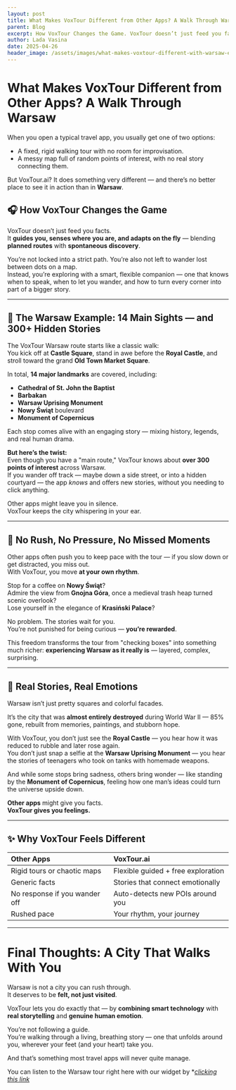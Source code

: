 ```yaml
---
layout: post
title: What Makes VoxTour Different from Other Apps? A Walk Through Warsaw
parent: Blog
excerpt: How VoxTour Changes the Game. VoxTour doesn’t just feed you facts. It guides you, senses where you are, and adapts on the fly - blending planned routes with spontaneous discovery.
author: Lada Vasina
date: 2025-04-26
header_image: /assets/images/what-makes-voxtour-different-with-warsaw-example.jpg
---
```

# What Makes VoxTour Different from Other Apps? A Walk Through Warsaw

When you open a typical travel app, you usually get one of two options:
- A fixed, rigid walking tour with no room for improvisation.
- A messy map full of random points of interest, with no real story connecting them.

But VoxTour.ai? It does something very different — and there’s no better place to see it in action than in **Warsaw**.

## 🎧 How VoxTour Changes the Game

VoxTour doesn’t just feed you facts.  
It **guides you, senses where you are, and adapts on the fly** — blending **planned routes** with **spontaneous discovery**.

You’re not locked into a strict path. You’re also not left to wander lost between dots on a map.  
Instead, you’re exploring with a smart, flexible companion — one that knows when to speak, when to let you wander, and how to turn every corner into part of a bigger story.

---

## 📍 The Warsaw Example: 14 Main Sights — and 300+ Hidden Stories

The VoxTour Warsaw route starts like a classic walk:  
You kick off at **Castle Square**, stand in awe before the **Royal Castle**, and stroll toward the grand **Old Town Market Square**.

In total, **14 major landmarks** are covered, including:
- **Cathedral of St. John the Baptist**
- **Barbakan**
- **Warsaw Uprising Monument**
- **Nowy Świąt** boulevard
- **Monument of Copernicus**

Each stop comes alive with an engaging story — mixing history, legends, and real human drama.

**But here’s the twist:**  
Even though you have a "main route," VoxTour knows about **over 300 points of interest** across Warsaw.  
If you wander off track — maybe down a side street, or into a hidden courtyard — the app *knows* and offers new stories, without you needing to click anything.

Other apps might leave you in silence.  
VoxTour keeps the city whispering in your ear.

---

## 🧱 No Rush, No Pressure, No Missed Moments

Other apps often push you to keep pace with the tour — if you slow down or get distracted, you miss out.  
With VoxTour, you move **at your own rhythm**.

Stop for a coffee on **Nowy Świąt**?  
Admire the view from **Gnojna Góra**, once a medieval trash heap turned scenic overlook?  
Lose yourself in the elegance of **Krasiński Palace**?

No problem. The stories wait for you.  
You’re not punished for being curious — **you’re rewarded**.

This freedom transforms the tour from "checking boxes" into something much richer: **experiencing Warsaw as it really is** — layered, complex, surprising.

---

## 🌟 Real Stories, Real Emotions

Warsaw isn’t just pretty squares and colorful facades.

It’s the city that was **almost entirely destroyed** during World War II — 85% gone, rebuilt from memories, paintings, and stubborn hope.

With VoxTour, you don’t just see the **Royal Castle** — you hear how it was reduced to rubble and later rose again.  
You don’t just snap a selfie at the **Warsaw Uprising Monument** — you hear the stories of teenagers who took on tanks with homemade weapons.

And while some stops bring sadness, others bring wonder — like standing by the **Monument of Copernicus**, feeling how one man’s ideas could turn the universe upside down.

**Other apps** might give you facts.  
**VoxTour gives you feelings.**

---

## ✨ Why VoxTour Feels Different

| Other Apps | VoxTour.ai |
|:---|:---|
| Rigid tours or chaotic maps | Flexible guided + free exploration |
| Generic facts | Stories that connect emotionally |
| No response if you wander off | Auto-detects new POIs around you |
| Rushed pace | Your rhythm, your journey |

---

# Final Thoughts: A City That Walks With You

Warsaw is not a city you can rush through.  
It deserves to be **felt, not just visited**.

VoxTour lets you do exactly that — by **combining smart technology** with **real storytelling** and **genuine human emotion**.

You’re not following a guide.  
You’re walking through a living, breathing story — one that unfolds around you, wherever your feet (and your heart) take you.

And that’s something most travel apps will never quite manage. 

You can listen to the Warsaw tour right here with our widget by **[clicking this link](https://widget.voxtour.ai/?apiKey=96f5b69a-6f16-4b36-ae05-b85a7dd728a6&tourId=a7e8e723-7fc6-4efa-83e7-dd77c5f025d9&locale=en&fullScreen=true&fullScreenTriggerable=false)*

